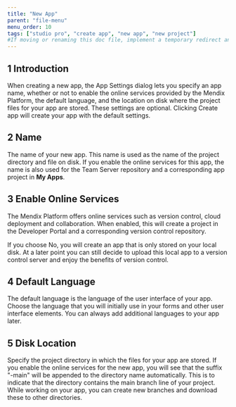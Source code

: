 ```yaml
---
title: "New App"
parent: "file-menu"
menu_order: 10
tags: ["studio pro", "create app", "new app", "new project"]
#If moving or renaming this doc file, implement a temporary redirect and let the respective team know they should update the URL in the product. See Mapping to Products for more details.
---
```


## 1 Introduction

When creating a new app, the App Settings dialog lets you specify an app name, whether or not to enable the online services provided by the Mendix Platform, the default language, and the location on disk where the project files for your app are stored. These settings are optional. Clicking Create app will create your app with the default settings.

## 2 Name

The name of your new app. This name is used as the name of the project directory and file on disk. If you enable the online services for this app, the name is also used for the Team Server repository and a corresponding app project in **My Apps**.

## 3 Enable Online Services

The Mendix Platform offers online services such as version control, cloud deployment and collaboration. When enabled, this will create a project in the Developer Portal and a corresponding version control repository.

If you choose No, you will create an app that is only stored on your local disk. At a later point you can still decide to upload this local app to a version control server and enjoy the benefits of version control.

## 4 Default Language

The default language is the language of the user interface of your app. Choose the language that you will initially use in your forms and other user interface elements. You can always add additional languages to your app later.

## 5 Disk Location

Specify the project directory in which the files for your app are stored. If you enable the online services for the new app, you will see that the suffix "-main" will be appended to the directory name automatically. This is to indicate that the directory contains the main branch line of your project. While working on your app, you can create new branches and download these to other directories.
